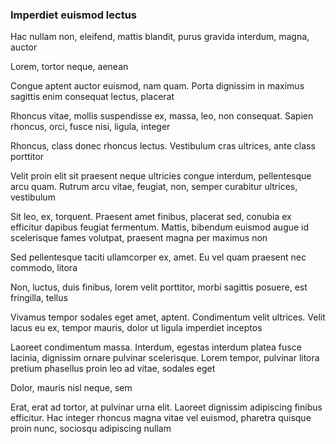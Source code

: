 ### Imperdiet euismod lectus

Hac nullam non, eleifend, mattis blandit, purus gravida interdum, magna, auctor

Lorem, tortor neque, aenean

Congue aptent auctor euismod, nam quam. Porta dignissim in maximus sagittis enim consequat lectus, placerat

Rhoncus vitae, mollis suspendisse ex, massa, leo, non consequat. Sapien rhoncus, orci, fusce nisi, ligula, integer

Rhoncus, class donec rhoncus lectus. Vestibulum cras ultrices, ante class porttitor

Velit proin elit sit praesent neque ultricies congue interdum, pellentesque arcu quam. Rutrum arcu vitae, feugiat, non, semper curabitur ultrices, vestibulum

Sit leo, ex, torquent. Praesent amet finibus, placerat sed, conubia ex efficitur dapibus feugiat fermentum. Mattis, bibendum euismod augue id scelerisque fames volutpat, praesent magna per maximus non

Sed pellentesque taciti ullamcorper ex, amet. Eu vel quam praesent nec commodo, litora

Non, luctus, duis finibus, lorem velit porttitor, morbi sagittis posuere, est fringilla, tellus

Vivamus tempor sodales eget amet, aptent. Condimentum velit ultrices. Velit lacus eu ex, tempor mauris, dolor ut ligula imperdiet inceptos

Laoreet condimentum massa. Interdum, egestas interdum platea fusce lacinia, dignissim ornare pulvinar scelerisque. Lorem tempor, pulvinar litora pretium phasellus proin leo ad vitae, sodales eget

Dolor, mauris nisl neque, sem

Erat, erat ad tortor, at pulvinar urna elit. Laoreet dignissim adipiscing finibus efficitur. Hac integer rhoncus magna vitae vel euismod, pharetra quisque proin nunc, sociosqu adipiscing nullam


